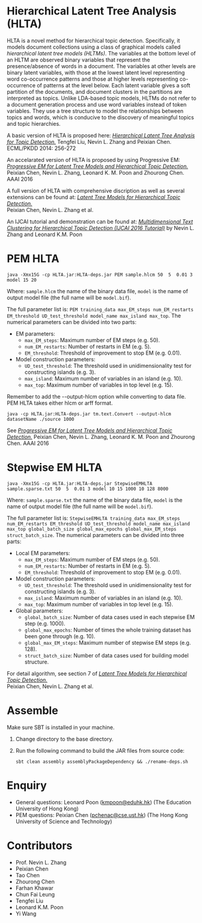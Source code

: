 # Hierarchical Latent Tree Analysis (HLTA)
HLTA is a novel method for hierarchical topic detection. Specifically, it models document collections using a class of graphical models called *hierarchical latent tree models (HLTMs)*. The variables at the bottom level of an HLTM are observed binary variables that represent the presence/absence of words in a document. The variables at other levels are binary latent variables, with those at the lowest latent level representing word co-occurrence patterns and those at higher levels representing co-occurrence of patterns at the level below. Each latent variable gives a soft partition of the documents, and document clusters in the partitions are interpreted as topics. Unlike LDA-based topic models,  HLTMs do not refer to a document generation process and use word variables instead of token variables. They use a tree structure to model the relationships between topics and words, which is conducive to the discovery of meaningful topics and topic hierarchies.

A basic version of HLTA is proposed here: 
[*Hierarchical Latent Tree Analysis for Topic Detection.*](http://www.cse.ust.hk/~lzhang/paper/pspdf/liu-n-ecml14.pdf)
Tengfei Liu, Nevin L. Zhang and Peixian Chen. ECML/PKDD 2014: 256-272

An accelarated version of HLTA is proposed by using Progressive EM:
[*Progressive EM for Latent Tree Models and Hierarchical Topic Detection.*](http://www.aaai.org/ocs/index.php/AAAI/AAAI16/paper/view/11818)
Peixian Chen, Nevin L. Zhang, Leonard K. M. Poon and Zhourong Chen. AAAI 2016


A full version of HLTA with comprehensive discription as well as several extensions can be found at:
[*Latent Tree Models for Hierarchical Topic Detection.*](https://arxiv.org/abs/1605.06650)  
Peixian Chen, Nevin L. Zhang et al. 

An IJCAI tutorial and demonstration can be found at:
[*Multidimensional Text Clustering for Hierarchical Topic Detection (IJCAI 2016 Tutorial)*](http://www.cse.ust.hk/~lzhang/topic/ijcai2016/) by Nevin L. Zhang and Leonard K.M. Poon

   
# PEM HLTA
 ```
 java -Xmx15G -cp HLTA.jar:HLTA-deps.jar PEM sample.hlcm 50  5  0.01 3 model 15 20
 ```

 Where: `sample.hlcm` the name of the binary data file, `model` is the name of output model file (the full name will be `model.bif`). 

 The full parameter list is: `PEM training_data max_EM_steps num_EM_restarts EM_threshold UD_test_threshold model_name max_island max_top`.  The numerical parameters can be divided into two parts:


 * EM parameters:
   * `max_EM_steps`: Maximum number of EM steps (e.g. 50).
   * `num_EM_restarts`: Number of restarts in EM (e.g. 5).
   * `EM_threshold`: Threshold of improvement to stop EM (e.g. 0.01).
 * Model construction parameters:
   * `UD_test_threshold`: The threshold used in unidimensionality test for constructing islands (e.g. 3).
   * `max_island`: Maximum number of variables in an island (e.g. 10).
   * `max_top`: Maximum number of variables in top level (e.g. 15).


Remember to add the --output-hlcm option while converting to data file. PEM HLTA takes either hlcm or arff format.
 ```
 java -cp HLTA.jar:HLTA-deps.jar tm.text.Convert --output-hlcm datasetName ./source 1000
 ```
 See [*Progressive EM for Latent Tree Models and Hierarchical Topic Detection.*](http://www.aaai.org/ocs/index.php/AAAI/AAAI16/paper/view/11818)
Peixian Chen, Nevin L. Zhang, Leonard K. M. Poon and Zhourong Chen. AAAI 2016

# Stepwise EM HLTA

 ```
 java -Xmx15G -cp HLTA.jar:HLTA-deps.jar StepwiseEMHLTA  sample.sparse.txt 50  5  0.01 3 model 10 15 1000 10 128 8000
 ```

 Where: `sample.sparse.txt` the name of the binary data file, `model` is the name of output model file (the full name will be `model.bif`). 

 The full parameter list is: `StepwiseEMHLTA training_data max_EM_steps num_EM_restarts EM_threshold UD_test_threshold model_name max_island max_top global_batch_size global_max_epochs global_max_EM_steps struct_batch_size`.  The numerical parameters can be divided into three parts:

 * Local EM parameters:
   * `max_EM_steps`: Maximum number of EM steps (e.g. 50).
   * `num_EM_restarts`: Number of restarts in EM (e.g. 5).
   * `EM_threshold`: Threshold of improvement to stop EM (e.g. 0.01).
 * Model construction parameters:
   * `UD_test_threshold`: The threshold used in unidimensionality test for constructing islands (e.g. 3).
   * `max_island`: Maximum number of variables in an island (e.g. 10).
   * `max_top`: Maximum number of variables in top level (e.g. 15).
 * Global parameters:
   * `global_batch_size`: Number of data cases used in each stepwise EM step (e.g. 1000).
   * `global_max_epochs`: Number of times the whole training dataset has been gone through (e.g. 10).
   * `global_max_EM_steps`: Maximum number of stepwise EM steps (e.g. 128).
   * `struct_batch_size`: Number of data cases used for building model structure.

For detail algorithm, see section 7 of [*Latent Tree Models for Hierarchical Topic Detection.*](https://arxiv.org/abs/1605.06650)  
Peixian Chen, Nevin L. Zhang et al. 

# Assemble
Make sure SBT is installed in your machine.
1. Change directory to the base directory.
2. Run the following command to build the JAR files from source code:

   ```
   sbt clean assembly assemblyPackageDependency && ./rename-deps.sh
   ```

# Enquiry

* General questions: Leonard Poon (kmpoon@eduhk.hk) (The Education University of Hong Kong)
* PEM questions: Peixian Chen (pchenac@cse.ust.hk) (The Hong Kong University of Science and Technology)

# Contributors

* Prof. Nevin L. Zhang
* Peixian Chen
* Tao Chen
* Zhourong Chen
* Farhan Khawar
* Chun Fai Leung
* Tengfei Liu
* Leonard K.M. Poon
* Yi Wang

